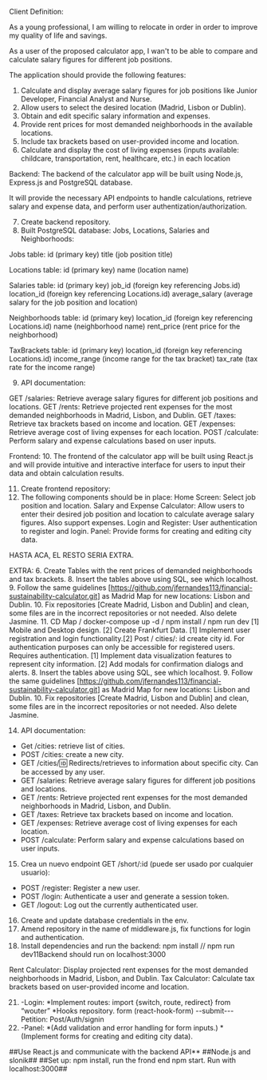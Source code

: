 Client Definition:

As a young professional, I am willing to relocate in order in order to improve my quality of life and savings. 

As a user of the proposed calculator app, I wan't to be able to compare and calculate salary figures for different job positions. 

The application should provide the following features:

1. Calculate and display average salary figures for job positions like Junior Developer, Financial Analyst and Nurse.
2. Allow users to select the desired location (Madrid, Lisbon or Dublin).
3. Obtain and edit specific salary information and expenses.
4. Provide rent prices for most demanded neighborhoods in the available locations.
5. Include tax brackets based on user-provided income and location. 
6. Calculate and display the cost of living expenses (inputs available: childcare, transportation, rent, healthcare, etc.) in each location

Backend:
The backend of the calculator app will be built using Node.js, Express.js and PostgreSQL database. 

It will provide the necessary API endpoints to handle calculations, retrieve salary and expense data, and perform user authentization/authorization.

7. Create backend repository.
8. Built PostgreSQL database: Jobs, Locations, Salaries and Neighborhoods:

Jobs table:
id (primary key)
title (job position title)

Locations table:
id (primary key)
name (location name)

Salaries table:
id (primary key)
job_id (foreign key referencing Jobs.id)
location_id (foreign key referencing Locations.id)
average_salary (average salary for the job position and location)

Neighborhoods table:
id (primary key)
location_id (foreign key referencing Locations.id)
name (neighborhood name)
rent_price (rent price for the neighborhood)

TaxBrackets table:
id (primary key)
location_id (foreign key referencing Locations.id)
income_range (income range for the tax bracket)
tax_rate (tax rate for the income range)

9. API documentation:

GET /salaries: Retrieve average salary figures for different job positions and locations.
GET /rents: Retrieve projected rent expenses for the most demanded neighborhoods in Madrid, Lisbon, and Dublin.
GET /taxes: Retrieve tax brackets based on income and location.
GET /expenses: Retrieve average cost of living expenses for each location.
POST /calculate: Perform salary and expense calculations based on user inputs.


Frontend:
10. The frontend of the calculator app will be built using React.js and will provide intuitive and interactive interface for users to input their data and obtain calculation results.

11. Create frontend repository:
12. The following components should be in place:
Home Screen: Select job position and location.
Salary and Expense Calculator: Allow users to enter their desired job position and location to calculate average salary figures. Also support expenses.
Login and Register: User authentication to register and login.
Panel: Provide forms for creating and editing city data.

HASTA ACA, EL RESTO SERIA EXTRA.

EXTRA: 
6. Create Tables with the rent prices of demanded neighborhoods and tax brackets.
8. Insert the tables above using SQL, see which localhost.
9. Follow the same guidelines [https://github.com/jfernandes113/financial-sustainability-calculator.git] as Madrid Map for new locations: Lisbon and Dublin. 
10. Fix repositories [Create Madrid, Lisbon and Dublin] and clean, some files are in the incorrect repositories or not needed. Also delete Jasmine.
11. CD Map / docker-compose up -d / npm install / npm run dev
[1] Mobile and Desktop design. [2] Create Frankfurt Data.
[1] Implement user registration and login functionality.[2] Post / cities/: id create city id. For authentication purposes can only be accessible for registered users. Requires authentication.
[1] Implement data visualization features to represent city information. [2] Add modals for confirmation dialogs and alerts.
8. Insert the tables above using SQL, see which localhost.
9. Follow the same guidelines [https://github.com/jfernandes113/financial-sustainability-calculator.git] as Madrid Map for new locations: Lisbon and Dublin. 
10. Fix repositories [Create Madrid, Lisbon and Dublin] and clean, some files are in the incorrect repositories or not needed. Also delete Jasmine.

14. API documentation:
-	Get /cities: retrieve list of cities.
-	POST /cities: create a new city.
-	GET /cities/:id: Redirects/retrieves to information about specific city. Can be accessed by any user.
-   GET /salaries: Retrieve average salary figures for different job positions and locations.
-   GET /rents: Retrieve projected rent expenses for the most demanded neighborhoods in Madrid, Lisbon, and Dublin.
-   GET /taxes: Retrieve tax brackets based on income and location.
-   GET /expenses: Retrieve average cost of living expenses for each location.
-   POST /calculate: Perform salary and expense calculations based on user inputs.
15. Crea un nuevo endpoint GET /short/:id (puede ser usado por cualquier usuario):
-   POST /register: Register a new user.
-   POST /login: Authenticate a user and generate a session token.
-   GET /logout: Log out the currently authenticated user.
16. Create and update database credentials in the env.
17. Amend repository in the name of middleware.js, fix functions for login and authentication.
18. Install dependencies and run the backend: npm install // npm run dev11Backend should run on localhost:3000

Rent Calculator: Display projected rent expenses for the most demanded neighborhoods in Madrid, Lisbon, and Dublin.
Tax Calculator: Calculate tax brackets based on user-provided income and location.

21. -Login:
*Implement routes: import {switch, route, redirect} from “wouter”
*Hooks repository.
form (react-hook-form) --submit---Petition: Post/Auth/signin
22. -Panel:
*(Add validation and error handling for form inputs.)
*(Implement forms for creating and editing city data).

##Use React.js and communicate with the backend API**
##Node.js and slonik##
##Set up: npm install, run the frond end npm start. Run with localhost:3000##
